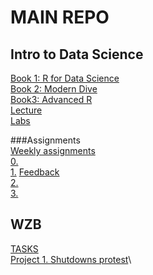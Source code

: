 # MAIN REPO
## Intro to Data Science
[Book 1: R for Data Science](https://adv-r.hadley.nz/)\
[Book 2: Modern Dive](https://moderndive.com/)\
[Book3: Advanced R](https://adv-r.hadley.nz/)\
[Lecture](https://github.com/Milton0215/lectures)\
[Labs](https://github.com/Milton0215/labs)

###Assignments\
[Weekly assignments](https://github.com/Milton0215/assignments)\
[0.](https://github.com/intro-to-data-science-23/assignment-0-Milton0215)\
[1.](https://github.com/intro-to-data-science-23/assignment-1-Milton0215) [Feedback](https://github.com/intro-to-data-science-23/assignment-1-Milton0215/pull/1)\
[2.](https://github.com/intro-to-data-science-23/assignment-2-Milton0215)\
[3.]()

## WZB
[TASKS](https://github.com/wzb-ipi/tasks)\
[Project 1. Shutdowns protest](https://github.com/ekromark/shutdowns_protest)\
